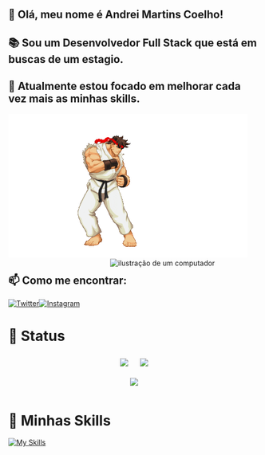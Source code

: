 ## 👋 Olá, meu nome é Andrei Martins Coelho!
## 📚 Sou um Desenvolvedor Full Stack que está em buscas de um estagio.
## 🦄  Atualmente estou focado em melhorar cada vez mais as minhas skills.
![RYU](./ryu.gif)
<img src="https://raw.githubusercontent.com/MicaelliMedeiros/micaellimedeiros/master/image/computer-illustration.png" alt="ilustração de um computador" min-width="400px" max-width="300px" width="300px" align="right">

## 📫 Como me encontrar: 
[![Twitter](https://img.shields.io/badge/Twitter-1DA1F2?style=for-the-badge&logo=twitter&logoColor=white)](https://twitter.com/4ndrei_martins)[![Instagram](https://img.shields.io/badge/Instagram-E4405F?style=for-the-badge&logo=instagram&logoColor=white)](https://instagram.com/andrei_coelho_?igshid=MzNlNGNkZWQ4Mg==)

# 🧩 Status
<div align="center">
    <img height="165em" src="https://github-readme-stats.vercel.app/api?username=AndreiMartinsCoelho&show_icons=true&theme=radical" style="margin: 10px"/>
    <img height="165em" src="https://github-readme-streak-stats.herokuapp.com/?user=AndreiMartinsCoelho&theme=radical" style="margin: 10px"/>
</div>
<div align="center">
    <img src="https://github-readme-stats.vercel.app/api/top-langs/?username=AndreiMartinsCoelho&layout=compact&show_icons=true&theme=radical" style="margin: 10px"/>
</div>

# 🚀 Minhas Skills
[![My Skills](https://skillicons.dev/icons?i=js,html,css,bootstrap,ruby,mongodb,ps,git,mysql,react,figma,nodejs,express,java&theme=dark&perline=7)](https://skillicons.dev)

